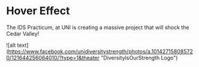 # Hover Effect
The IDS Practicum, at UNI is creating a massive project that will shock the Cedar Valley!

![alt text] (https://www.facebook.com/unidiversitystrength/photos/a.101427158085720/121644256064010/?type=1&theater "DiversityIsOurStrength Logo")
